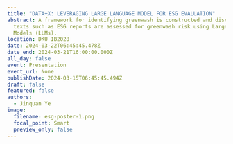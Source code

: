 ```yaml
---
title: "DATA+X: LEVERAGING LARGE LANGUAGE MODEL FOR ESG EVALUATION"
abstract: A framework for identifying greenwash is constructed and disclosure
  texts such as ESG reports are assessed for greenwash risk using Large Language
  Models (LLMs).
location: DKU IB2028
date: 2024-03-22T06:45:45.478Z
date_end: 2024-03-21T16:00:00.000Z
all_day: false
event: Presentation
event_url: None
publishDate: 2024-03-15T06:45:45.494Z
draft: false
featured: false
authors:
  - Jinquan Ye
image:
  filename: esg-poster-1.png
  focal_point: Smart
  preview_only: false
---
```

